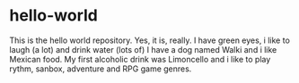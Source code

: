 # hello-world
This is the hello world repository. Yes, it is, really.
I have green eyes, i like to laugh (a lot) and drink water (lots of)
I have a dog named Walki and i like Mexican food.
My first alcoholic drink was Limoncello and i like to play rythm, sanbox, adventure and RPG game genres.
